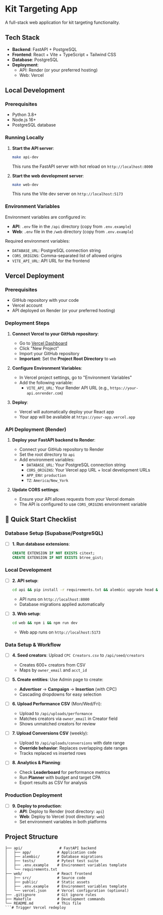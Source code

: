 # Kit Targeting App

A full-stack web application for kit targeting functionality.

## Tech Stack

- **Backend**: FastAPI + PostgreSQL
- **Frontend**: React + Vite + TypeScript + Tailwind CSS
- **Database**: PostgreSQL
- **Deployment**: 
  - API: Render (or your preferred hosting)
  - Web: Vercel

## Local Development

### Prerequisites
- Python 3.8+
- Node.js 16+
- PostgreSQL database

### Running Locally

1. **Start the API server**:
   ```bash
   make api-dev
   ```
   This runs the FastAPI server with hot reload on `http://localhost:8000`

2. **Start the web development server**:
   ```bash
   make web-dev
   ```
   This runs the Vite dev server on `http://localhost:5173`

### Environment Variables

Environment variables are configured in:
- **API**: `.env` file in the `/api` directory (copy from `.env.example`)
- **Web**: `.env` file in the `/web` directory (copy from `.env.example`)

Required environment variables:
- `DATABASE_URL`: PostgreSQL connection string
- `CORS_ORIGINS`: Comma-separated list of allowed origins
- `VITE_API_URL`: API URL for the frontend

## Vercel Deployment

### Prerequisites
- GitHub repository with your code
- Vercel account
- API deployed on Render (or your preferred hosting)

### Deployment Steps

1. **Connect Vercel to your GitHub repository**:
   - Go to [Vercel Dashboard](https://vercel.com/dashboard)
   - Click "New Project"
   - Import your GitHub repository
   - **Important**: Set the **Project Root Directory** to `web`

2. **Configure Environment Variables**:
   - In Vercel project settings, go to "Environment Variables"
   - Add the following variable:
     - `VITE_API_URL`: Your Render API URL (e.g., `https://your-api.onrender.com`)

3. **Deploy**:
   - Vercel will automatically deploy your React app
   - Your app will be available at `https://your-app.vercel.app`

### API Deployment (Render)

1. **Deploy your FastAPI backend to Render**:
   - Connect your GitHub repository to Render
   - Set the root directory to `api`
   - Add environment variables:
     - `DATABASE_URL`: Your PostgreSQL connection string
     - `CORS_ORIGINS`: Your Vercel app URL + local development URLs
     - `APP_ENV`: `production`
     - `TZ`: `America/New_York`

2. **Update CORS settings**:
   - Ensure your API allows requests from your Vercel domain
   - The API is configured to use `CORS_ORIGINS` environment variable

## 🚀 Quick Start Checklist

### Database Setup (Supabase/PostgreSQL)
- [ ] **1. Run database extensions**:
  ```sql
  CREATE EXTENSION IF NOT EXISTS citext;
  CREATE EXTENSION IF NOT EXISTS btree_gist;
  ```

### Local Development
- [ ] **2. API setup**:
  ```bash
  cd api && pip install -r requirements.txt && alembic upgrade head && uvicorn app.main:app --reload
  ```
  - API runs on `http://localhost:8000`
  - Database migrations applied automatically

- [ ] **3. Web setup**:
  ```bash
  cd web && npm i && npm run dev
  ```
  - Web app runs on `http://localhost:5173`

### Data Setup & Workflow
- [ ] **4. Seed creators**: Upload `CPC Creators.csv` to `/api/seed/creators`
  - Creates 600+ creators from CSV
  - Maps by `owner_email` and `acct_id`

- [ ] **5. Create entities**: Use Admin page to create:
  - **Advertiser** → **Campaign** → **Insertion** (with CPC)
  - Cascading dropdowns for easy selection

- [ ] **6. Upload Performance CSV** (Mon/Wed/Fri):
  - Upload to `/api/uploads/performance`
  - Matches creators via `owner_email` in Creator field
  - Shows unmatched creators for review

- [ ] **7. Upload Conversions CSV** (weekly):
  - Upload to `/api/uploads/conversions` with date range
  - **Override behavior**: Replaces overlapping date ranges
  - Tracks replaced vs inserted rows

- [ ] **8. Analytics & Planning**:
  - Check **Leaderboard** for performance metrics
  - Run **Planner** with budget and target CPA
  - Export results as CSV for analysis

### Production Deployment
- [ ] **9. Deploy to production**:
  - **API**: Deploy to Render (root directory: `api`)
  - **Web**: Deploy to Vercel (root directory: `web`)
  - Set environment variables in both platforms

## Project Structure

```
├── api/                 # FastAPI backend
│   ├── app/            # Application code
│   ├── alembic/        # Database migrations
│   ├── tests/          # Pytest test suite
│   ├── .env.example    # Environment variables template
│   └── requirements.txt
├── web/                # React frontend
│   ├── src/            # Source code
│   ├── public/         # Static assets
│   ├── .env.example    # Environment variables template
│   └── vercel.json     # Vercel configuration (optional)
├── .gitignore          # Git ignore rules
├── Makefile            # Development commands
└── README.md           # This file
```# Trigger Vercel redeploy
